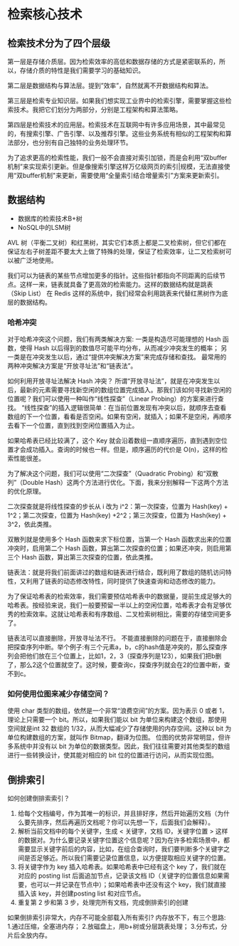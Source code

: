# 检索核心技术

## 检索技术分为了四个层级

第一层是存储介质层。因为检索效率的高低和数据存储的方式是紧密联系的，所以，存储介质的特性是我们需要学习的基础知识。

第二层是数据结构与算法层。提到”效率”，自然就离不开数据结构和算法。

第三层是检索专业知识层。如果我们想实现工业界中的检索引擎，需要掌握这些检索技术。我把它们划分为两部分，分别是工程架构和算法策略。

第四层是检索技术的应用层。检索技术在互联网中有许多应用场景，其中最常见的，有搜索引擎、广告引擎、以及推荐引擎。这些业务系统有相似的工程架构和算法部分，也分别有自己独特的业务处理环节。


为了追求更高的检索性能，我们一般不会直接对索引加锁，而是会利用“双buffer机制”来实现索引更新。但是像搜索引擎这样万亿级网页的索引|规模，无法直接使用“双buffer机制"来更新，需要使用“全量索引结合增量索引”方案来更新索引。


## 数据结构

* 数据库的检索技术B+树
* NoSQL中的LSM树

AVL 树（平衡二叉树）和红黑树，其实它们本质上都是二叉检索树，但它们都在保证左右子树差距不要太大上做了特殊的处理，保证了检索效率，让二叉检索树可以被广泛地使用。

我们可以为链表的某些节点增加更多的指针。这些指针都指向不同距离的后续节点。这样一来，链表就具备了更高效的检索能力。这样的数据结构就是跳表（Skip List）
在 Redis 这样的系统中，我们经常会利用跳表来代替红黑树作为底层的数据结构。

### 哈希冲突

对于哈希冲突这个问题，我们有两类解决方案: 
一类是构造尽可能理想的 Hash 函数，使得 Hash 以后得到的数值尽可能平均分布，从而减少冲突发生的概率；
另一类是在冲突发生以后，通过“提供冲突解决方案”来完成存储和查找。
最常用的两种冲突解决方案是“开放寻址法”和“链表法”。

如何利用开放寻址法解决 Hash 冲突？
所谓“开放寻址法”，就是在冲突发生以后，最新的元素需要寻找新空闲的数组位置完成插入。那我们该如何寻找新空闲的位置呢？我们可以使用一种叫作“线性探查”（Linear Probing）的方案来进行查找。
“线性探查”的插入逻辑很简单：在当前位置发现有冲突以后，就顺序去查看数组的下一个位置，看看是否空闲。如果有空闲，就插入；如果不是空闲，再顺序去看下一个位置，直到找到空闲位置插入为止。

如果哈希表已经比较满了，这个 Key 就会沿着数组一直顺序遍历，直到遇到空位置才会成功插入。查询的时候也一样。但是，顺序遍历的代价是 O(n)，这样的检索性能很差。

为了解决这个问题，我们可以使用“二次探查”（Quadratic Probing）和“双散列”（Double Hash）这两个方法进行优化。下面，我来分别解释一下这两个方法的优化原理。

二次探查就是将线性探查的步长从 i 改为 i^2：第一次探查，位置为 Hash(key) + 1^2；第二次探查，位置为 Hash(key) +2^2；第三次探查，位置为 Hash(key) + 3^2，依此类推。

双散列就是使用多个 Hash 函数来求下标位置，当第一个 Hash 函数求出来的位置冲突时，启用第二个 Hash 函数，算出第二次探查的位置；如果还冲突，则启用第三个 Hash 函数，算出第三次探查的位置，依此类推。

链表法：就是将我们前面讲过的数组和链表进行结合，既利用了数组的随机访问特性，又利用了链表的动态修改特性，同时提供了快速查询和动态修改的能力。

为了保证哈希表的检索效率，我们需要预估哈希表中的数据量，提前生成足够大的哈希表。按经验来说，我们一般要预留一半以上的空闲位置，哈希表才会有足够优秀的检索效率。这就让哈希表和有序数组、二叉检索树相比，需要的存储空间更多了。

链表法可以直接删除，开放寻址法不行。
不能直接删除的问题在于，直接删除会把探查序列中断。举个例子:有三个元素a，b，c的hash值是冲突的，那么探查序列会把他们放在三个位置上，比如1，2，3（探查序列是123），如果我们把b删了，那么2这个位置就空了。这时候，要查询c，探查序列就会在2的位置中断，查不到c。

### 如何使用位图来减少存储空间？

使用 char 类型的数组，依然是一个非常“浪费空间”的方案。因为表示 0 或者 1，
理论上只需要一个 bit。所以，如果我们能以 bit 为单位来构建这个数组，那使用空间就是int 32 数组的 1/32，从而大幅减少了存储使用的内存空间。这种以 bit 为单位构建数组的方案，就叫作 Bitmap，翻译为位图。
位图的优势非常明显，但许多系统中并没有以 bit 为单位的数据类型。因此，我们往往需要对其他类型的数组进行一些转换设计，使其能对相应的 bit 位的位置进行访问，从而实现位图。

## 倒排索引

如何创建倒排索索引？

1. 给每个文档编号，作为其唯一的标识，并且排好序，然后开始遍历文档（为什么要先排序，然后再遍历文档呢？你可以先想一下，后面我们会解释）。
2. 解析当前文档中的每个关键字，生成 < 关键字，文档 ID，关键字位置 > 这样的数据对。为什么要记录关键字位置这个信息呢？因为在许多检索场景中，都需要显示关键字前后的内容，比如，在组合查询时，我们要判断多个关键字之间是否足够近。所以我们需要记录位置信息，以方便提取相应关键字的位置。
3. 将关键字作为 key 插入哈希表。如果哈希表中已经有这个 key 了，我们就在对应的 posting list 后面追加节点，记录该文档 ID（关键字的位置信息如果需要，也可以一并记录在节点中）；如果哈希表中还没有这个 key，我们就直接插入该 key，并创建posting list 和对应节点。
4. 重复第 2 步和第 3 步，处理完所有文档，完成倒排索引的创建


如果倒排索引非常大，内存不可能全部载入所有索引?
内存放不下，有三个思路:
1.通过压缩，全塞进内存；
2.放磁盘上，用b+树或分层跳表处理；
3.分布式，分片后全放内存。
